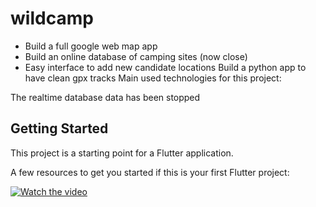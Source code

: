 # wildcamp

- Build a full google web map app
- Build an online database of camping sites (now close)
- Easy interface to add new candidate locations
Build a python app to have clean gpx tracks
Main used technologies for this project: 

The realtime database data has been stopped

## Getting Started

This project is a starting point for a Flutter application.

A few resources to get you started if this is your first Flutter project:

[![Watch the video](https://img.youtube.com/vi/am5H9G6OJgs/hqdefault.jpg)](https://youtube.com/shorts/am5H9G6OJgs)
